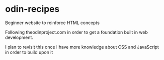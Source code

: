 # odin-recipes
Beginner website to reinforce HTML concepts

Following theodinproject.com in order to get a foundation built in web development.

I plan to revisit this once I have more knowledge about CSS and JavaScript in order to build upon it